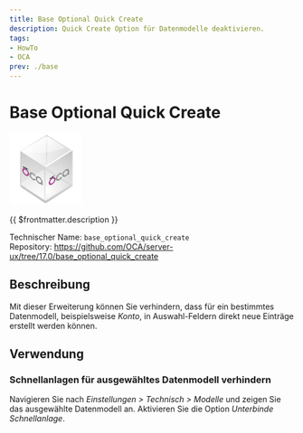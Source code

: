 ```yaml
---
title: Base Optional Quick Create
description: Quick Create Option für Datenmodelle deaktivieren. 
tags:
- HowTo
- OCA
prev: ./base
---
```

# Base Optional Quick Create
![icon_oca_app](attachments/icon_oca_app.png)

{{ $frontmatter.description }}

Technischer Name: `base_optional_quick_create`\
Repository: <https://github.com/OCA/server-ux/tree/17.0/base_optional_quick_create>

## Beschreibung

Mit dieser Erweiterung können Sie verhindern, dass für ein bestimmtes Datenmodell, beispielsweise *Konto*, in Auswahl-Feldern direkt neue Einträge erstellt werden können.

## Verwendung

### Schnellanlagen für ausgewähltes Datenmodell verhindern

Navigieren Sie nach *Einstellungen > Technisch > Modelle* und zeigen Sie das ausgewählte Datenmodell an. Aktivieren Sie die Option *Unterbinde Schnellanlage*.